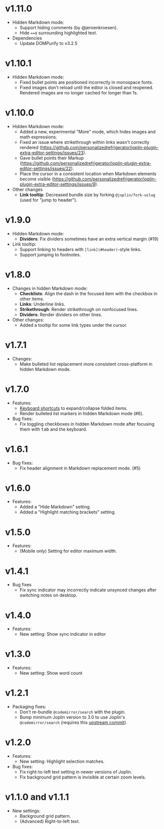 # v1.11.0

- Hidden Markdown mode:
    - Support hiding comments (by @jeroenkroesen).
    - Hide `==`s surrounding highlighted text.
- Dependencies
    - Update DOMPurify to v3.2.5

# v1.10.1

- Hidden Markdown mode:
	- Fixed bullet points are positioned incorrectly in monospace fonts.
	- Fixed images don't reload until the editor is closed and reopened. Rendered images are no longer cached for longer than 1s.

# v1.10.0

- Hidden Markdown mode:
	- Added a new, experimental "More" mode, which hides images and math expressions.
	- Fixed an issue where strikethrough within links wasn't correctly rendered (https://github.com/personalizedrefrigerator/joplin-plugin-extra-editor-settings/issues/23).
	- Gave bullet points their Markup (https://github.com/personalizedrefrigerator/joplin-plugin-extra-editor-settings/issues/22).
	- Place the cursor in a consistent location when Markdown elements become visible (https://github.com/personalizedrefrigerator/joplin-plugin-extra-editor-settings/issues/9).
- Other changes
	- **Link tooltip**: Decreased bundle size by forking `@joplin/fork-uslug` (used for "jump to header").

# v1.9.0

- Hidden Markdown mode:
	- **Dividers**: Fix dividers sometimes have an extra vertical margin (#19)
- Link tooltip:
	- Support linking to headers with `[link](#header)`-style links.
	- Support jumping to footnotes.

# v1.8.0

- Changes in hidden Markdown mode:
	- **Checklists**: Align the dash in the focused item with the checkbox in other items.
	- **Links**: Underline links.
	- **Strikethrough**: Render strikethrough on nonfocused lines.
	- **Dividers**: Render dividers on other lines.
- Other changes:
	- Added a tooltip for some link types under the cursor.

# v1.7.1

- Changes:
	- Make bulleted list replacement more consistent cross-platform in hidden Markdown mode.

# v1.7.0

- Features:
	- [Keyboard shortcuts](https://codemirror.net/docs/ref/#language.foldKeymap) to expand/collapse folded items.
	- Render bulleted list markers in hidden Markdown mode (#6).
- Bug fixes:
	- Fix toggling checkboxes in hidden Markdown mode after focusing them with <kbd>tab</kbd> and the keyboard.

# v1.6.1

- Bug fixes:
	- Fix header alignment in Markdown replacement mode. (#5)

# v1.6.0

- Features:
	- Added a "Hide Markdown" setting.
	- Added a "Highlight matching brackets" setting.

# v1.5.0

- Features:
	- (Mobile only) Setting for editor maximum width.

# v1.4.1

- Bug fixes
	- Fix sync indicator may incorrectly indicate unsynced changes after switching notes on desktop.

# v1.4.0

- Features:
	- New setting: Show sync indicator in editor

# v1.3.0

- Features:
	- New setting: Show word count

# v1.2.1

- Packaging fixes:
	- Don't re-bundle `@codemirror/search` with the plugin.
	- Bump minimum Joplin version to 3.0 to use Joplin's `@codemirror/search` (requires this [upstream commit](https://github.com/laurent22/joplin/commit/c1ae449ce2a9aaf5a789c9ac731081b8747af14f)).

# v1.2.0

- Features:
	- New setting: Highlight selection matches.
- Bug fixes:
	- Fix right-to-left text setting in newer versions of Joplin.
	- Fix background grid pattern is invisible at certain zoom levels.

# v1.1.0 and v1.1.1

- New settings:
    - Background grid pattern.
	- (Advanced) Right-to-left text.
